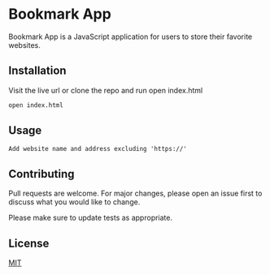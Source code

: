 # Bookmark App

Bookmark App is a JavaScript application for users to store their favorite websites.

## Installation

Visit the live url or clone the repo and run open index.html

```bash
open index.html
```

## Usage

```
Add website name and address excluding 'https://'
```

## Contributing
Pull requests are welcome. For major changes, please open an issue first to discuss what you would like to change.

Please make sure to update tests as appropriate.

## License
[MIT](https://choosealicense.com/licenses/mit/)

